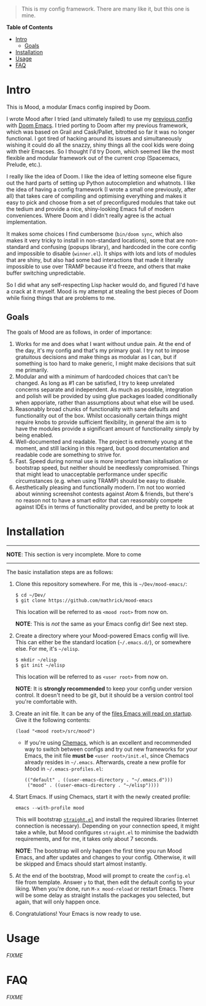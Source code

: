 > This is my config framework. There are many like it, but this one is mine.

<!-- markdown-toc start - Don't edit this section. Run M-x markdown-toc-generate-toc again -->
**Table of Contents**

- [Intro](#intro)
    - [Goals](#goals)
- [Installation](#installation)
- [Usage](#usage)
- [FAQ](#faq)

<!-- markdown-toc end -->


Intro
=====

This is Mood, a modular Emacs config inspired by Doom.

I wrote Mood after I tried (and ultimately failed) to use my [previous
config](https://github.com/mathrick/emacs-config) with [Doom
Emacs](https://github.com/hlissner/doom-emacs). I tried porting to
Doom after my previous framework, which was based on Grail and
Cask/Pallet, bitrotted so far it was no longer functional. I got tired
of hacking around its issues and simultaneously wishing it could do
all the snazzy, shiny things all the cool kids were doing with their
Emacses. So I thought I'd try Doom, which seemed like the most
flexible and modular framework out of the current crop (Spacemacs,
Prelude, etc.).

I really like the idea of Doom. I like the idea of letting someone
else figure out the hard parts of setting up Python autocompletion and
whatnots. I like the idea of having a config framework (I wrote a
small one previously, after all) that takes care of compiling and
optimising everything and makes it easy to pick and choose from a set
of preconfigured modules that take out the tedium and provide a nice,
shiny-looking Emacs full of modern conveniences. Where Doom and I
didn't really agree is the actual implementation.

It makes some choices I find cumbersome (`bin/doom sync`, which also
makes it very tricky to install in non-standard locations), some that
are non-standard and confusing (popups library), and hardcoded in the
core config and impossible to disable (`winner.el`). It ships with
lots and lots of modules that are shiny, but also had some bad
interactions that made it literally impossible to use over TRAMP
because it'd freeze, and others that make buffer switching
unpredictable.

So I did what any self-respecting Lisp hacker would do, and figured
I'd have a crack at it myself. Mood is my attempt at stealing the best
pieces of Doom while fixing things that are problems to me.

Goals
-----

The goals of Mood are as follows, in order of importance:

1. Works for me and does what I want without undue pain. At the end of
   the day, it's my config and that's my primary goal. I try not to
   impose gratuitous decisions and make things as modular as I can,
   but if something is too hard to make generic, I might make
   decisions that suit me primarily.
2. Modular and with a minimum of hardcoded choices that can't be
   changed. As long as #1 can be satisfied, I try to keep unrelated
   concerns separate and independent. As much as possible, integration
   and polish will be provided by using glue packages loaded
   conditionally when apporiate, rather than assumptions about what
   else will be used.
3. Reasonably broad chunks of functionality with sane defaults and
   functionality out of the box. Whilst occasionally certain things
   might require knobs to provide sufficient flexibility, in general
   the aim is to have the modules provide a significant amount of
   functionality simply by being enabled.
4. Well-documented and readable. The project is extremely young at the
   moment, and still lacking in this regard, but good documentation
   and readable code are something to strive for.
5. Fast. Speed during normal use is more important than initalisation
   or bootstrap speed, but neither should be needlessly
   compromised. Things that might lead to unacceptable performance
   under specific circumstances (e.g. when using TRAMP) should be easy
   to disable.
6. Aesthetically pleasing and functionally modern. I'm not too worried
   about winning screenshot contests against Atom & friends, but
   there's no reason not to have a smart editor that can reasonably
   compete against IDEs in terms of functionality provided, and be
   pretty to look at

Installation
============

__________________
**NOTE**: This section is very incomplete. More to come
__________________

The basic installation steps are as follows:

1. Clone this repository somewhere. For me, this is `~/Dev/mood-emacs/`:
   ```
   $ cd ~/Dev/
   $ git clone https://github.com/mathrick/mood-emacs
   ```
   This location will be referred to as `<mood root>` from now on.
   
   **NOTE**: This is _not_ the same as your Emacs config dir! See next step.

2. Create a directory where your Mood-powered Emacs config will
   live. This can either be the standard location (`~/.emacs.d/`), or
   somewhere else. For me, it's `~/elisp`.
   ```
   $ mkdir ~/elisp
   $ git init ~/elisp
   ```
   This location will be referred to as `<user root>` from now on.
   
   **NOTE**: It is **strongly recommended** to keep your config under
   version control. It doesn't need to be git, but it should be a
   version control tool you're comfortable with.

3. Create an init file. It can be any of the [files Emacs will read on
   startup](https://www.gnu.org/software/emacs/manual/html_node/emacs/Init-File.html).
   Give it the following contents:
   ```
   (load "<mood root>/src/mood")
   ```
   * If you're using [Chemacs](https://github.com/plexus/chemacs),
     which is an excellent and recommended way to switch between
     configs and try out new frameworks for your Emacs, the init file
     **must be** `<user root>/init.el`, since Chemacs already resides
     in `~/.emacs`. Afterwards, create a new profile for Mood in
     `~/.emacs-profiles.el`:
     
     ```
     (("default" . ((user-emacs-directory . "~/.emacs.d")))
      ("mood" . ((user-emacs-directory . "~/elisp"))))
     ```
4. Start Emacs. If using Chemacs, start it with the newly created profile:
   ```
   emacs --with-profile mood
   ```
   This will bootstrap [`straight.el`](https://github.com/raxod502/straight.el)
   and install the required libraries (Internet connection is
   necessary). Depending on your connection speed, it might take a
   while, but Mood configures `straight.el` to minimise the badwidth
   requirements, and for me, it takes only about 7 seconds.

   **NOTE**: The bootstrap will only happen the first time you run
   Mood Emacs, and after updates and changes to your
   config. Otherwise, it will be skipped and Emacs should start almost
   instantly.

5. At the end of the bootstrap, Mood will prompt to create the
   `config.el` file from template. Answer `y` to that, then edit the
   default config to your liking. When you're done, run `M-x
   mood-reload` or restart Emacs. There will be some delay as straight
   installs the packages you selected, but again, that will only
   happen once.

6. Congratulations! Your Emacs is now ready to use.

Usage
=====

_FIXME_

FAQ
===

_FIXME_
